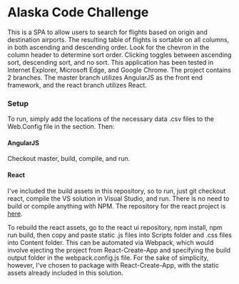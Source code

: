 # Alaska Code Challenge

This is a SPA to allow users to search for flights based on origin and destination airports.  The resulting table of flights is sortable on all columns, in both ascending and descending order.  Look for the chevron in the column header to determine sort order.  Clicking toggles between ascending sort, descending sort, and no sort.  This application has been tested in Internet Explorer, Microsoft Edge, and Google Chrome.  The project contains 2 branches.  The master branch utilizes AngularJS as the front end framework, and the react branch utilizes React.

### Setup

To run, simply add the locations of the necessary data .csv files to the Web.Config file in the <appSettings> section.  Then: 

#### AngularJS
Checkout master, build, compile, and run.

#### React
I've included the build assets in this repository, so to run, just git checkout react, compile the VS solution in Visual Studio, and run.  There is no need to build or compile anything with NPM.  The repository for the react project is [here](https://github.com/istrupin/alaska-flight-search-react).

To rebuild the react assets, go to the react ui repository, npm install, npm run build, then copy and paste static .js files into Scripts folder and .css files into Content folder.  This can be automated via Webpack, which would involve ejecting the project from React-Create-App and specifying the build output folder in the webpack.config.js file.  For the sake of simplicity, however, I've chosen to package with React-Create-App, with the static assets already included in this solution.
